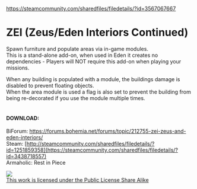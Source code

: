https://steamcommunity.com/sharedfiles/filedetails/?id=3567067667


# ZEI (Zeus/Eden Interiors Continued)

Spawn furniture and populate areas via in-game modules.<br>
This is a stand-alone add-on, when used in Eden it creates no dependencies - Players will NOT require this add-on when playing your missions.

When any building is populated with a module, the buildings damage is disabled to prevent floating objects.<br>
When the area module is used a flag is also set to prevent the building from being re-decorated if you use the module multiple times.
<br><br>

#### DOWNLOAD:
BiForum: https://forums.bohemia.net/forums/topic/212755-zei-zeus-and-eden-interiors/<br>
Steam: [http://steamcommunity.com/sharedfiles/filedetails/?id=1251859358](https://steamcommunity.com/sharedfiles/filedetails/?id=3438718557)<br>
Armaholic: Rest in Piece<br>


<a rel="license" href="https://www.bohemia.net/community/licenses/arma-public-license-share-alike" target="_blank" ><img src="https://data.bistudio.com/images/license/APL-SA.png" ><br>This work is licensed under the Public License Share Alike</a>
